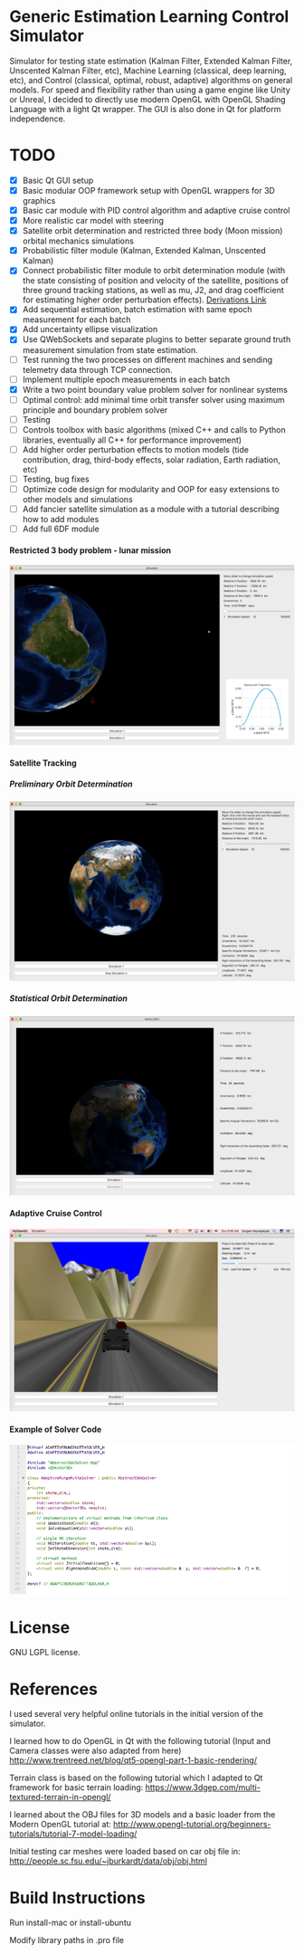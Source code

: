 # Generic Estimation Learning Control Simulator

Simulator for testing state estimation (Kalman Filter, Extended Kalman Filter, Unscented Kalman Filter, etc), Machine Learning (classical, deep learning, etc), and Control (classical, optimal, robust, adaptive)  algorithms on general models.  For speed and flexibility rather than using a game engine like Unity or Unreal, I decided to directly use modern OpenGL with OpenGL Shading Language with a light Qt wrapper.  The GUI is also done in Qt for platform independence.


# TODO

 - [X] Basic Qt GUI setup
 - [X] Basic modular OOP framework setup with OpenGL wrappers for 3D graphics
 - [X] Basic car module with PID control algorithm and adaptive cruise control
 - [X] More realistic car model with steering
 - [X] Satellite orbit determination and restricted three body (Moon mission) orbital mechanics simulations
 - [X] Probabilistic filter module (Kalman, Extended Kalman, Unscented Kalman)
 - [X] Connect probabilistic filter module to orbit determination module (with the state consisting of position and velocity of the satellite, positions of three ground tracking stations, as well as mu, J2, and drag coefficient for estimating higher order perturbation effects). [Derivations Link](./Docs/derivations.pdf)
 - [X] Add sequential estimation, batch estimation with same epoch measurement for each batch
 - [X] Add uncertainty ellipse visualization
 - [X] Use QWebSockets and separate plugins to better separate ground truth measurement simulation from state estimation.
 - [ ] Test running the two processes on different machines and sending telemetry data through TCP connection.
 - [ ] Implement multiple epoch measurements in each batch
 - [X] Write a two point boundary value problem solver for nonlinear systems
 - [ ] Optimal control: add minimal time orbit transfer solver using maximum principle and boundary problem solver
 - [ ] Testing
 - [ ] Controls toolbox with basic algorithms (mixed C++ and calls to Python libraries, eventually all C++ for performance improvement)
 - [ ] Add higher order perturbation effects to motion models (tide contribution, drag, third-body effects, solar radiation, Earth radiation, etc)
 - [ ] Testing, bug fixes
 - [ ] Optimize code design for modularity and OOP for easy extensions to other models and simulations
 - [ ] Add fancier satellite simulation as a module with a tutorial describing how to add modules
 - [ ] Add full 6DF module

[//]: # (Image References)

 [GUI]: ./Docs/SolverDefinition.png "Solver"
 [Car]: ./Docs/Car.png "Car"
 [Orbit]: ./Docs/sat.png "Orbit"
 [Sat]: ./Docs/sat2.png "Sat"
 [R3B]: ./Docs/Restricted3Body.png "Restricted 3 Body"
 [video1]: ./Docs/orbit.mov "Satelite Orbit Video"
 [deriv]: ./Docs/derivations.pdf "Derivations"
#### Restricted 3 body problem - lunar mission

![R3B][R3B]

#### Satellite Tracking

##### Preliminary Orbit Determination

![Orbit][Orbit]

##### Statistical Orbit Determination

![StOrbit][Sat]

#### Adaptive Cruise Control

![Car][Car]

#### Example of Solver Code

![GUI][GUI]

# License

GNU LGPL license.

# References

I used several very helpful online tutorials in the initial version of the simulator.

I learned how to do OpenGL in Qt with the following tutorial (Input and Camera classes were also adapted from here)
http://www.trentreed.net/blog/qt5-opengl-part-1-basic-rendering/

Terrain class is based on the following tutorial which I adapted to Qt framework for basic terrain loading:
https://www.3dgep.com/multi-textured-terrain-in-opengl/

I learned about the OBJ files for 3D models and a basic loader from the Modern OpenGL tutorial at:
http://www.opengl-tutorial.org/beginners-tutorials/tutorial-7-model-loading/

Initial testing car meshes were loaded based on car obj file in:
http://people.sc.fsu.edu/~jburkardt/data/obj/obj.html

# Build Instructions

Run install-mac or install-ubuntu

Modify library paths in .pro file
